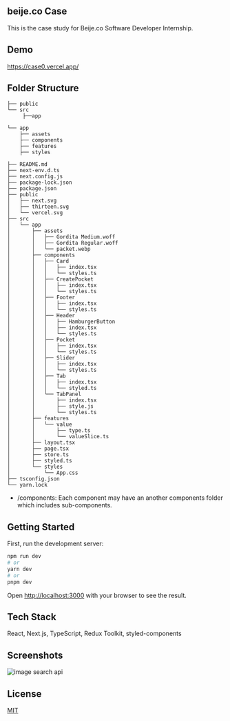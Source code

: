 ## beije.co Case

This is the case study for Beije.co Software Developer Internship.
## Demo

https://case0.vercel.app/ 
## Folder Structure
```
├── public
└── src
     ├──app
```

```
└── app
    ├── assets
    ├── components
    ├── features
    ├── styles
```
```
├── README.md
├── next-env.d.ts
├── next.config.js
├── package-lock.json
├── package.json
├── public
│   ├── next.svg
│   ├── thirteen.svg
│   └── vercel.svg
├── src
│   └── app
│       ├── assets
│       │   ├── Gordita Medium.woff
│       │   ├── Gordita Regular.woff
│       │   └── packet.webp
│       ├── components
│       │   ├── Card
│       │   │   ├── index.tsx
│       │   │   └── styles.ts
│       │   ├── CreatePocket
│       │   │   ├── index.tsx
│       │   │   └── styles.ts
│       │   ├── Footer
│       │   │   ├── index.tsx
│       │   │   └── styles.ts
│       │   ├── Header
│       │   │   ├── HamburgerButton
│       │   │   ├── index.tsx
│       │   │   └── styles.ts
│       │   ├── Pocket
│       │   │   ├── index.tsx
│       │   │   └── styles.ts
│       │   ├── Slider
│       │   │   ├── index.tsx
│       │   │   └── styles.ts
│       │   ├── Tab
│       │   │   ├── index.tsx
│       │   │   └── styled.ts
│       │   └── TabPanel
│       │       ├── index.tsx
│       │       ├── style.js
│       │       └── styles.ts
│       ├── features
│       │   └── value
│       │       ├── type.ts
│       │       └── valueSlice.ts
│       ├── layout.tsx
│       ├── page.tsx
│       ├── store.ts
│       ├── styled.ts
│       └── styles
│           └── App.css
├── tsconfig.json
└── yarn.lock
```
- /components: Each component may have an another components folder which includes sub-components.

## Getting Started

First, run the development server:

```bash
npm run dev
# or
yarn dev
# or
pnpm dev
```

Open [http://localhost:3000](http://localhost:3000) with your browser to see the result.

## Tech Stack

React, Next.js, TypeScript, Redux Toolkit, styled-components



## Screenshots

![image search api](https://i.ibb.co/tmbDnZv/localhost-3001.png)



## License

[MIT](https://choosealicense.com/licenses/mit/)

